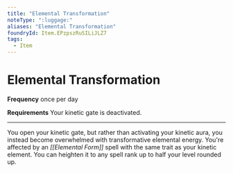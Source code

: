 ```yaml
---
title: "Elemental Transformation"
noteType: ":luggage:"
aliases: "Elemental Transformation"
foundryId: Item.EPzpszRuSILiJLZ7
tags:
  - Item
---
```


# Elemental Transformation

**Frequency** once per day

**Requirements** Your kinetic gate is deactivated.

* * *

You open your kinetic gate, but rather than activating your kinetic aura, you instead become overwhelmed with transformative elemental energy. You're affected by an _[[Elemental Form]]_ spell with the same trait as your kinetic element. You can heighten it to any spell rank up to half your level rounded up.
